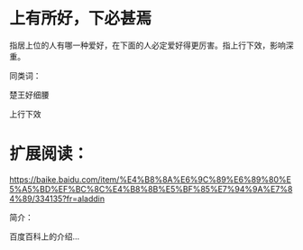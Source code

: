 
上有所好，下必甚焉
==================

指居上位的人有哪一种爱好，在下面的人必定爱好得更厉害。指上行下效，影响深重。


同类词：

楚王好细腰

上行下效


扩展阅读：
============
https://baike.baidu.com/item/%E4%B8%8A%E6%9C%89%E6%89%80%E5%A5%BD%EF%BC%8C%E4%B8%8B%E5%BF%85%E7%94%9A%E7%84%89/334135?fr=aladdin

简介：

百度百科上的介绍... 
